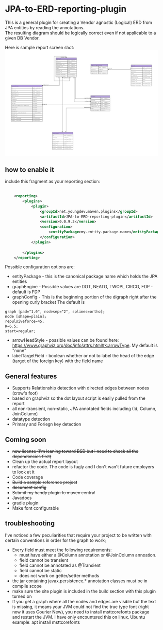 # JPA-to-ERD-reporting-plugin
This is a general plugin for creating a Vendor agnostic (Logical) ERD from JPA entities by reading the annotations.  
The resulting diagram should be logically correct even if not applicable to a given DB Vendor.  

Here is sample report screen shot:
![report screenshot](./report_screenshot.png)

## how to enable it 
include this fragment as your reporting section:
```xml

	<reporting>
		<plugins>
			<plugin>
				<groupId>net.youngdev.maven.plugins</groupId>
				<artifactId>JPA-to-ERD-reporting-plugin</artifactId>
				<version>0.0.9.2</version>
				<configuration>
					<entityPackage>my.entity.package.name</entityPackage>
				</configuration>
			</plugin>

		</plugins>
	</reporting>
```

Possible configuration options are:
- entityPackage - this is the canonical package name which holds the JPA entities
- graphEngine - Possible values are DOT, NEATO, TWOPI, CIRCO, FDP - default is FDP
- graphConfig - This is the beginning portion of the digraph right after the opening curly bracket The default is
```
graph [pad="1.0", nodesep="2", splines=ortho];
node [shape=plain];
repulsiveforce=45;
K=6.5;
start=regular;
```
- arrowHeadStyle - possible values can be found here: https://www.graphviz.org/doc/info/attrs.html#k:arrowType.  My default is "none"
- labelTargetField - boolean whether or not to label the head of the edge (target of the foreign key) with the field name 

## General features
- Supports Relationship detection with directed edges between nodes (crow's foot)
- based on graphviz so the dot layout script is easily pulled from the report
- all non-transient, non-static, JPA annotated fields including (Id, Column, JoinColumn)
- datatype detection
- Primary and Foriegn key detection

## Coming soon
- ~~new license (I'm leaning toward BSD but I need to check all the dependencies first)~~
- Clean up the actual report layout 
- refactor the code.  The code is fugly and I don't wan't future employers to look at it
- Code coverage
- ~~Build a sample reference project~~
- ~~document config~~
- ~~Submit my handy plugin to maven central~~
- Javadocs
- gradle plugin
- Make font configurable


## troubleshooting
I've noticed a few peculiarities that require your project to be written with certain conventions in order for the graph to work;
- Every field must meet the following requirements:
	- must have either a @Column annotation or @JoinColumn annoation.
	- field cannot be transient
	- field cannot be annotated as @Transient
	- field cannot be static
	- does not work on getter/setter methods
- the jar containing javax.persistence.* annotation classes must be in compile scope
- make sure the site plugin is included in the build section with this plugin turned on
- If you get a graph where all the nodes and edges are visible but the text is missing, it means your JVM could not find
  the true type font (right now it uses Courier New), you need to install msttcorefonts package and restart the JVM.
  I have only encountered this on linux.  Ubuntu example: apt install msttcorefonts
  
  
